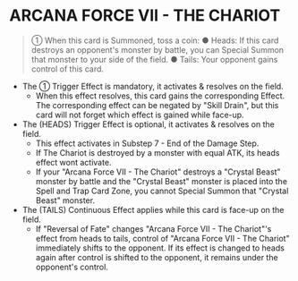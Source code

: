 # ARCANA FORCE VII - THE CHARIOT

> ① When this card is Summoned, toss a coin: ● Heads: If this card destroys an opponent's monster by battle, you can Special Summon that monster to your side of the field. ● Tails: Your opponent gains control of this card.

*   The ① Trigger Effect is mandatory, it activates & resolves on the field.
    *   When this effect resolves, this card gains the corresponding Effect. The corresponding effect can be negated by "Skill Drain", but this card will not forget which effect is gained while face-up.
*   The (HEADS) Trigger Effect is optional, it activates & resolves on the field.
    *   This effect activates in Substep 7 - End of the Damage Step.
    *   If The Chariot is destroyed by a monster with equal ATK, its heads effect wont activate.
    *   If your "Arcana Force VII - The Chariot" destroys a "Crystal Beast" monster by battle and the "Crystal Beast" monster is placed into the Spell and Trap Card Zone, you cannot Special Summon that "Crystal Beast" monster.
*   The (TAILS) Continuous Effect applies while this card is face-up on the field.
    *   If "Reversal of Fate" changes "Arcana Force VII - The Chariot"'s effect from heads to tails, control of "Arcana Force VII - The Chariot" immediately shifts to the opponent. If its effect is changed to heads again after control is shifted to the opponent, it remains under the opponent's control.
